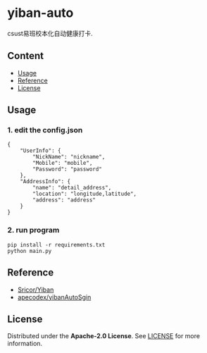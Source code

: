 # yiban-auto
csust易班校本化自动健康打卡.

## Content
- [Usage](#Usage)
- [Reference](#Reference)
- [License](#License)
## Usage
### 1. edit the config.json
```
{
    "UserInfo": {
        "NickName": "nickname",
        "Mobile": "mobile",
        "Password": "password"
    },
    "AddressInfo": {
        "name": "detail_address",
        "location": "longitude,latitude",
        "address": "address"
    }
}
```
### 2. run program
```
pip install -r requirements.txt
python main.py
```
## Reference
- [Sricor/Yiban](https://github.com/Sricor/Yiban)
- [apecodex/yibanAutoSgin](https://github.com/apecodex/yibanAutoSgin)

## License
Distributed under the **Apache-2.0 License**. See [LICENSE](LICENSE) for more information.